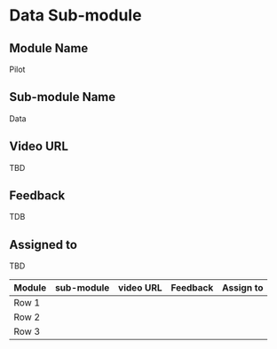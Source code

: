 # Data Sub-module

## Module Name
Pilot

## Sub-module Name
Data 

## Video URL
TBD

## Feedback
TDB

## Assigned to
TBD

| Module  | sub-module | video URL | Feedback | Assign to |
| ---- | --- | --- | --- | --- |
| Row 1 |  |
| Row 2 |  |
| Row 3 |  |
